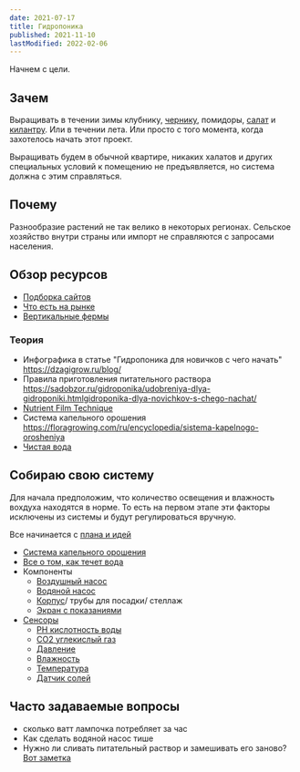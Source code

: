 ```yaml
---
date: 2021-07-17
title: Гидропоника
published: 2021-11-10
lastModified: 2022-02-06
---
```


Начнем с цели.


## Зачем

Выращивать в течении зимы клубнику, [чернику](/make/hydroponics/blackberry), помидоры, [салат](/make/hydroponics/lettuce) и [килантру](/make/hydroponics/greens). Или в течении лета. Или просто с того момента, когда захотелось начать этот проект.

Выращивать будем в обычной квартире, никаких халатов и других специальных условий к помещению не предъявляется, но система должна с этим справляться.


## Почему

Разнообразие растений не так велико в некоторых регионах. Сельское хозяйство внутри страны или импорт не справляются с запросами населения.


## Обзор ресурсов

- [Подборка сайтов](/make/hydroponics/online-resources)
- [Что есть на рынке](/make/hydroponics/readymade)
- [Вертикальные фермы](/make/hydroponics/vertical-farming)


### Теория

- Инфографика в статье "Гидропоника для новичков с чего начать"  https://dzagigrow.ru/blog/
- Правила приготовления питательного раствора https://sadobzor.ru/gidroponika/udobreniya-dlya-gidroponiki.htmlgidroponika-dlya-novichkov-s-chego-nachat/
- [Nutrient Film Technique](/make/hydroponics/nutrient-film-technique)
- Система капельного орошения https://floragrowing.com/ru/encyclopedia/sistema-kapelnogo-orosheniya
- [Чистая вода](/make/hydroponics/clean-water)

## Собираю свою систему

Для начала предположим, что количество освещения и влажность вохдуха находятся в норме. То есть на первом этапе эти факторы исключены из системы и будут регулироваться вручную.

Все начинается с [плана и идей](/make/hydroponics/plan)

- [Система капельного орошения](/make/hydroponics/drip-system)
- [Все о том, как течет вода](/make/hydroponics/water-flow)
- Компоненты
  - [Воздушный насос](/make/hydroponics/air-pump)
  - [Водяной насос](/make/hydroponics/water-pump)
  - [Корпус](/make/hydroponics/frame)/ трубы для посадки/ стеллаж
  - [Экран с показаниями](/make/hydroponics/dashboard-ui)
- [Сенсоры](/make/hydroponics/sensors)
  - [PH кислотность воды](/make/hydroponics/sensors/ph)
  - [CO2 углекислый газ](/make/hydroponics/sensors/co2)
  - [Давление](/make/hydroponics/sensors/pressure)
  - [Влажность](/make/hydroponics/sensors/humidity)
  - [Температура](/make/hydroponics/sensors/temperature)
  - [Датчик солей](/make/hydroponics/sensors/tds)


## Часто задаваемые вопросы

- сколько ватт лампочка потребляет за час
- Как сделать водяной насос тише
- Нужно ли сливать питательный раствор и замешивать его заново? [Вот заметка]()